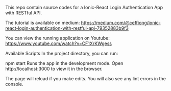 This repo contain source codes for a Ionic-React Login Authentication App with RESTful API.

The tutorial is available on medium: https://medium.com/@ceffiong/ionic-react-login-authentication-with-restful-api-79352883b9f3

You can view the running application on Youtube: https://www.youtube.com/watch?v=CF1XrKWgess

Available Scripts
In the project directory, you can run:

npm start
Runs the app in the development mode.
Open http://localhost:3000 to view it in the browser.

The page will reload if you make edits.
You will also see any lint errors in the console.
